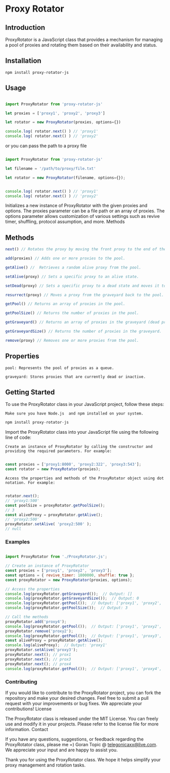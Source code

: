 Proxy Rotator
=======
#### 


## Introduction

ProxyRotator is a JavaScript class that provides a mechanism for managing a pool of proxies and rotating them based on their availability and status.

## Installation
```
npm install proxy-rotator-js
```

## Usage

```javascript

import ProxyRotator from 'proxy-rotator-js'

let proxies = ['proxy1', 'proxy2', 'proxy3']

let rotator = new ProxyRotator(proxies, options={})

console.log( rotator.next() ) // 'proxy1'
console.log( rotator.next() ) // 'proxy2'
```

or you can pass the path to a proxy file

```javascript

import ProxyRotator from 'proxy-rotator-js'

let filename = '/path/to/proxy/file.txt'

let rotator = new ProxyRotator(filename, options={});


console.log( rotator.next() ) // 'proxy1'
console.log( rotator.next() ) // 'proxy2'
```


Initializes a new instance of ProxyRotator with the given proxies and options. The proxies parameter can be a file path or an array of proxies. The options parameter allows customization of various settings such as revive timer, shuffling, protocol assumption, and more.
Methods

## Methods 

```javascript
next() // Rotates the proxy by moving the front proxy to the end of the pool and returns it.

add(proxies) // Adds one or more proxies to the pool.

getAlive() //  Retrieves a random alive proxy from the pool.

setAlive(proxy) // Sets a specific proxy to an alive state.

setDead(proxy) // Sets a specific proxy to a dead state and moves it to the graveyard.

resurrect(proxy) // Moves a proxy from the graveyard back to the pool.

getPool() // Returns an array of proxies in the pool.

getPoolSize() // Returns the number of proxies in the pool.

getGraveyard() // Returns an array of proxies in the graveyard (dead proxies).

getGraveyardSize() // Returns the number of proxies in the graveyard.

remove(proxy) // Removes one or more proxies from the pool.
```

## Properties

    pool: Represents the pool of proxies as a queue.

    graveyard: Stores proxies that are currently dead or inactive.


## Getting Started

To use the ProxyRotator class in your JavaScript project, follow these steps:

    Make sure you have Node.js  and npm installed on your system. 

```javascript
npm install proxy-rotator-js
```

Import the ProxyRotator class into your JavaScript file using the following line of code:

    Create an instance of ProxyRotator by calling the constructor and providing the required parameters. For example:

```javascript

const proxies = ['proxy1:8000', 'proxy2:322', 'proxy3:543'];
const rotator = new ProxyRotator(proxies);

```

    Access the properties and methods of the ProxyRotator object using dot notation. For example:

```javascript

rotator.next();
// 'proxy1:500'
const poolSize = proxyRotator.getPoolSize();
// 3
const aliveProxy = proxyRotator.getAlive();
// 'proxy2:500'
proxyRotator.setAlive( 'proxy2:500' );
// null 
```

### Examples


```javascript

import ProxyRotator from './ProxyRotator.js';

// Create an instance of ProxyRotator
const proxies = ['proxy1', 'proxy2', 'proxy3'];
const options = { revive_timer: 1800000, shuffle: true };
const proxyRotator = new ProxyRotator(proxies, options);

// Access the properties
console.log(proxyRotator.getGraveyard());  // Output: []
console.log(proxyRotator.getGraveyardSize());  // Output: 0
console.log(proxyRotator.getPool());  // Output: ['proxy1', 'proxy2', 'proxy3']
console.log(proxyRotator.getPoolSize());  // Output: 3

// Call the methods
proxyRotator.add('proxy4');
console.log(proxyRotator.getPool());  // Output: ['proxy1', 'proxy2', 'proxy3', 'proxy4']
proxyRotator.remove('proxy2');
console.log(proxyRotator.getPool());  // Output: ['proxy1', 'proxy3', 'proxy4']
const aliveProxy = proxyRotator.getAlive();
console.log(aliveProxy);  // Output: 'proxy1'
proxyRotator.setAlive('proxy3');
proxyRotator.next(); // prox1
proxyRotator.next(); // prox3
proxyRotator.next(); // prox4
console.log(proxyRotator.getPool());  // Output: ['proxy1', 'proxy4', 'proxy3']
```

### Contributing

If you would like to contribute to the ProxyRotator project, you can fork the repository and make your desired changes. Feel free to submit a pull request with your improvements or bug fixes. We appreciate your contributions!
License

The ProxyRotator class is released under the MIT License. You can freely use and modify it in your projects. Please refer to the license file for more information.
Contact

If you have any questions, suggestions, or feedback regarding the ProxyRotator class, please me =) Goran Topic @  telegonicaxx@live.com. We appreciate your input and are happy to assist you.

Thank you for using the ProxyRotator class. We hope it helps simplify your proxy management and rotation tasks.
